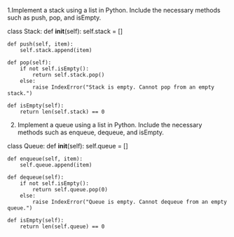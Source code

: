 1.Implement a stack using a list in Python. Include the necessary methods such as push, pop, and isEmpty.

class Stack:
    def __init__(self):
        self.stack = []

    def push(self, item):
        self.stack.append(item)

    def pop(self):
        if not self.isEmpty():
            return self.stack.pop()
        else:
            raise IndexError("Stack is empty. Cannot pop from an empty stack.")

    def isEmpty(self):
        return len(self.stack) == 0


2. Implement a queue using a list in Python. Include the necessary methods such as enqueue, dequeue, and isEmpty.

class Queue:
    def __init__(self):
        self.queue = []

    def enqueue(self, item):
        self.queue.append(item)

    def dequeue(self):
        if not self.isEmpty():
            return self.queue.pop(0)
        else:
            raise IndexError("Queue is empty. Cannot dequeue from an empty queue.")

    def isEmpty(self):
        return len(self.queue) == 0

